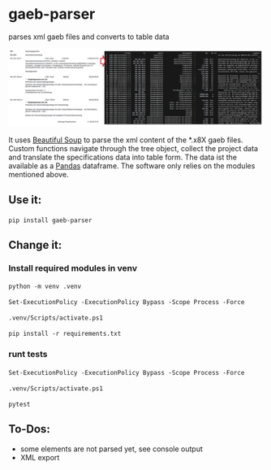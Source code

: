 # gaeb-parser
parses xml gaeb files and converts to table data

![Screenshot of the example import.](example_screenshot.jpg)

It uses [Beautiful Soup](https://www.crummy.com/software/BeautifulSoup/) to parse the xml content of the *.x8X gaeb files.
Custom functions navigate through the tree object, collect the project data and translate the specifications data into table form.
The data ist the available as a [Pandas](https://pandas.pydata.org/) dataframe. The software only relies on the modules mentioned above.

## Use it:
`pip install gaeb-parser`

## Change it:

### Install required modules in venv

`python -m venv .venv`

`Set-ExecutionPolicy -ExecutionPolicy Bypass -Scope Process -Force`

`.venv/Scripts/activate.ps1`

`pip install -r requirements.txt`


### runt tests
`Set-ExecutionPolicy -ExecutionPolicy Bypass -Scope Process -Force`

`.venv/Scripts/activate.ps1`

`pytest`

## To-Dos:
- some elements are not parsed yet, see console output
- XML export

